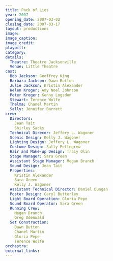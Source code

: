 ```yaml
---
title: Pack of Lies
year: 2007
opening_date: 2007-03-02
closing_date: 2007-03-17
layout: productions
image:
image_caption:
image_credit:
playbill: 
category: 
details:
  Theatre: Theatre Jacksonville
  Venue: Little Theatre
cast:
  Bob Jackson: Geoffrey King
  Barbara Jackson: Dawn Button
  Julie Jackson: Kristin Alexander
  Helen Kroger: Amy Noel Johnson
  Peter Kroger: Kenny Logsdon
  Stewart: Terence Wolfe
  Thelma: Chanel Martin
  Sally: Jennifer Barrett
crew:
  Directors:
    Jean Tait
    Shirley Sacks
  Technical Direcor: Jeffery L. Wagoner
  Scenic Design: Kelly J. Wagoner
  Lighting Design: Jeffery L. Wagoner
  Costume Design: Sally Pettegrew
  Hair and Make-up Design: Tracy Olin
  Stage Manager: Sara Green
  Assistant Stage Manager: Megan Branch
  Sound Design: Jean Tait
  Properties:
    Kristin Alexander
    Sara Green
    Kelly J. Wagoner
  Assistant Technical Director: Daniel Dungan
  Poster Design: Caryl Butterley
  Light Board Operation: Gloria Pepe
  Sound Board Operator: Sara Green
  Running Crew:
    Megan Branch
    Greg Odenwald
  Set Construction:
    Dawn Button
    Chanel Martin
    Gloria Pepe
    Terence Wolfe
orchestra:
external_links:
---
```

